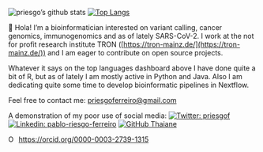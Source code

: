 ![priesgo’s github
stats](https://github-readme-stats.vercel.app/api?username=priesgo&show_icons=true&?count_private=true) [![Top Langs](https://github-readme-stats.vercel.app/api/top-langs/?username=priesgo&hide=html,jupyter%20notebook,javascript&layout=compact&langs_count=10)](https://github.com/priesgo/github-readme-stats)

👋 Hola\! I’m a bioinformatician interested on variant calling, cancer genomics, immunogenomics and as of lately SARS-CoV-2. I work at the not for profit research institute TRON ([https://tron-mainz.de/](https://tron-mainz.de/)) and I am eager to contribute on open source projects.

Whatever it says on the top languages dashboard above I have done quite a bit of R, but as of lately I am mostly active in Python and Java. Also I am dedicating quite some time to develop bioinformatic pipelines in Nextflow.


Feel free to contact me: [priesgoferreiro@gmail.com](mailto:priesgoferreiro@gmail.com)

A demonstration of my poor use of social media:
[![Twitter: priesgof](https://img.shields.io/twitter/follow/priesgof?style=social)](https://twitter.com/priesgof)
[![Linkedin: pablo-riesgo-ferreiro](https://img.shields.io/badge/-priesgo-blue?style=flat-square&logo=Linkedin&logoColor=white&link=https://www.linkedin.com/in/pablo-riesgo-ferreiro/)](https://www.linkedin.com/in/pablo-riesgo-ferreiro/)
[![GitHub Thaiane](https://img.shields.io/github/followers/priesgo?label=follow&style=social)](https://github.com/priesgo)

<div itemscope itemtype="https://schema.org/Person"><a itemprop="sameAs" content="https://orcid.org/0000-0003-2739-1315" href="https://orcid.org/0000-0003-2739-1315" target="orcid.widget" rel="me noopener noreferrer" style="vertical-align:top;"><img src="https://orcid.org/sites/default/files/images/orcid_16x16.png" style="width:1em;margin-right:.5em;" alt="ORCID iD icon">https://orcid.org/0000-0003-2739-1315</a></div>

